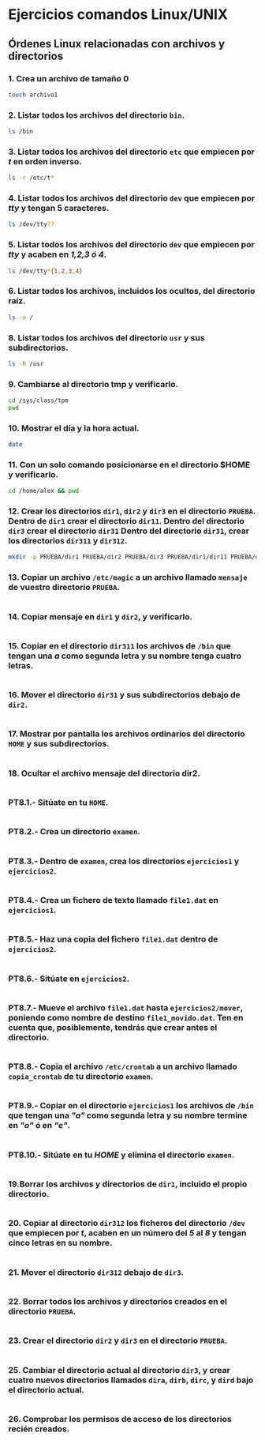 # Ejercicios comandos Linux/UNIX

## Órdenes Linux relacionadas con archivos y directorios

### 1. Crea un archivo de tamaño 0

```bash
touch archivo1
```

### 2. Listar todos los archivos del directorio `bin`.

```bash
ls /bin
```
  
### 3. Listar todos los archivos del directorio `etc` que empiecen por *t* en orden inverso.

```bash
ls -r /etc/t*
```

### 4. Listar todos los archivos del directorio `dev` que empiecen por *tty* y tengan 5 caracteres.

```bash
ls /dev/tty??
```

### 5. Listar todos los archivos del directorio `dev` que empiecen por *tty* y acaben en *1,2,3 ó 4*.

```bash
ls /dev/tty*{1,2,3,4}
```


### 6. Listar todos los archivos, incluidos los ocultos, del directorio raíz.

```bash
ls -a /
```


### 8. Listar todos los archivos del directorio `usr` y sus subdirectorios.

```bash
ls -R /usr
```

### 9. Cambiarse al directorio tmp y verificarlo.

```bash
cd /sys/class/tpm
pwd
```

### 10. Mostrar el día y la hora actual.

```bash
date
```

### 11. Con un solo comando posicionarse en el directorio $HOME y verificarlo.

```bash
cd /home/alex && pwd
```

### 12. Crear los directorios `dir1`, `dir2` y `dir3` en el directorio `PRUEBA`. Dentro de `dir1` crear el directorio `dir11`. Dentro del directorio `dir3` crear el directorio `dir31` Dentro del directorio `dir31`, crear los directorios `dir311` y `dir312`.

```bash
mkdir -p PRUEBA/dir1 PRUEBA/dir2 PRUEBA/dir3 PRUEBA/dir1/dir11 PRUEBA/dir3/dir31 PRUEBA/dir3/dir31/dir311 PRUEBA/dir3/dir31/dir312
```

### 13. Copiar un archivo `/etc/magic` a un archivo llamado `mensaje` de vuestro directorio `PRUEBA`.

```bash

```

### 14. Copiar mensaje en `dir1` y `dir2`, y verificarlo.

```bash

```

### 15. Copiar en el directorio `dir311` los archivos de `/bin` que tengan una *a* como segunda letra y su nombre tenga cuatro letras.

```bash

```

### 16. Mover el directorio `dir31` y sus subdirectorios debajo de `dir2`.

```bash

```

### 17. Mostrar por pantalla los archivos ordinarios del directorio `HOME` y sus subdirectorios.

```bash

```

### 18. Ocultar el archivo mensaje del directorio dir2.

```bash

```

### PT8.1.- Sitúate en tu `HOME`.

```bash

```

### PT8.2.- Crea un directorio `examen`.

```bash


```

### PT8.3.- Dentro de `examen`, crea los directorios `ejercicios1` y `ejercicios2`.

```bash

```

### PT8.4.- Crea un fichero de texto llamado `file1.dat` en `ejercicios1`.

```bash

```

### PT8.5.- Haz una copia del fichero `file1.dat` dentro de `ejercicios2`.

```bash

```

### PT8.6.- Sitúate en `ejercicios2`.

```bash

```

### PT8.7.- Mueve el archivo `file1.dat` hasta `ejercicios2/mover`, poniendo como nombre de destino `file1_movido.dat`. Ten en cuenta que, posiblemente, tendrás que crear antes el directorio.

```bash


```

### PT8.8.- Copia el archivo `/etc/crontab` a un archivo llamado `copia_crontab` de tu directorio `examen`.

```bash

```

### PT8.9.- Copiar en el directorio `ejercicios1` los archivos de `/bin` que tengan una *"a"* como segunda letra y su nombre termine en *"o"* ó en *"e"*.

```bash

```

### PT8.10.- Sitúate en tu *HOME* y elimina el directorio `examen`.

```bash

```


### 19.Borrar los archivos y directorios de `dir1`, incluido el propio directorio.

```bash

```

### 20. Copiar al directorio `dir312` los ficheros del directorio `/dev` que empiecen por *t*, acaben en un número del *5* al *8* y tengan cinco letras en su nombre.

```bash

```

### 21. Mover el directorio `dir312` debajo de `dir3`.

```bash

```

### 22. Borrar todos los archivos y directorios creados en el directorio `PRUEBA`.

```bash
```

### 23. Crear el directorio `dir2` y `dir3` en el directorio `PRUEBA`.

```bash

```



### 25. Cambiar el directorio actual al directorio `dir3`, y crear cuatro nuevos directorios llamados `dira`, `dirb`, `dirc`, y `dird` bajo el directorio actual.

```bash

```

### 26. Comprobar los permisos de acceso de los directorios recién creados.

```bash
```

